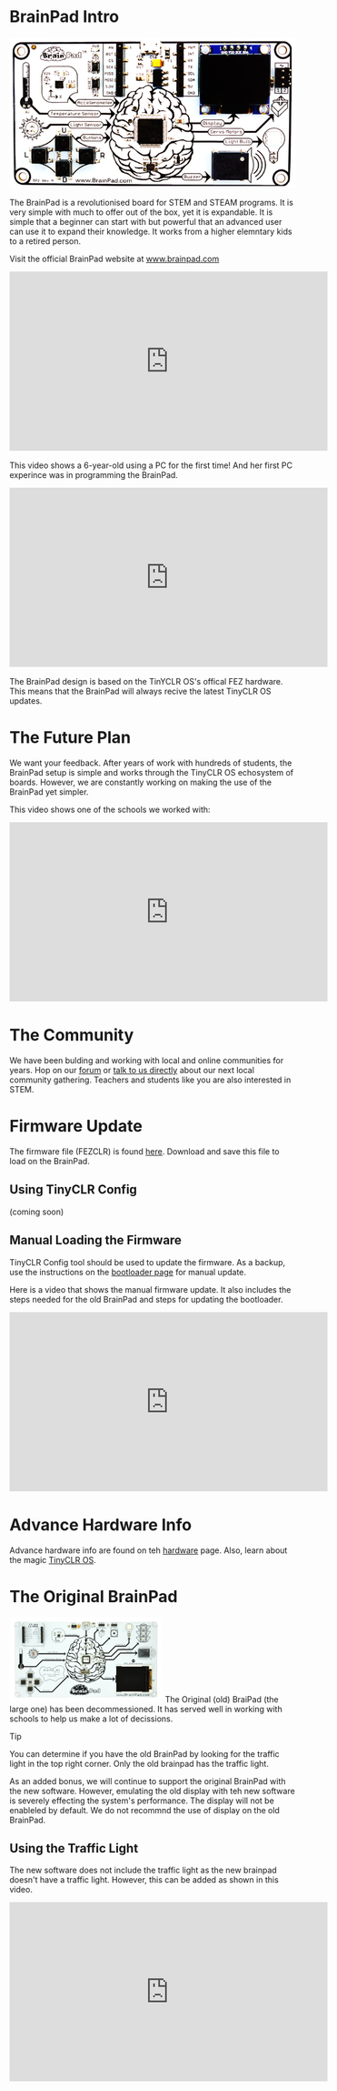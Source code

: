 # BrainPad Intro
![BrainPad](../hardware/products/images/brainpad.png) 

The BrainPad is a revolutionised board for STEM and STEAM programs. It is very simple with much to offer out of the box, yet it is expandable. It is simple that a beginner can start with but powerful that an advanced user can use it to expand their knowledge. It works from a higher elemntary kids to a retired person.

Visit the official BrainPad website at www.brainpad.com

<iframe width="560" height="315" src="https://www.youtube.com/embed/EKK_CfSFAHc" frameborder="0" allowfullscreen></iframe>

This video shows a 6-year-old using a PC for the first time! And her first PC experince was in programming the BrainPad.

<iframe width="560" height="315" src="https://www.youtube.com/embed/vCylsiJp4U8" frameborder="0" allowfullscreen></iframe>

The BrainPad design is based on the TinYCLR OS's offical FEZ hardware. This means that the BrainPad will always recive the latest TinyCLR OS updates.

# The Future Plan
We want your feedback. After years of work with hundreds of students, the BrainPad setup is simple and works through the TinyCLR OS echosystem of boards. However, we are constantly working on making the use of the BrainPad yet simpler.

This video shows one of the schools we worked with:

<iframe width="560" height="315" src="https://www.youtube.com/embed/U8yOwRuEiKE" frameborder="0" allowfullscreen></iframe>

# The Community
We have been bulding and working with local and online communities for years. Hop on our [forum](https://forums.ghielectronics.com/c/brainpad) or [talk to us directly](http://brainpad.com/contact-us/) about our next local community gathering. Teachers and students like you are also interested in STEM.

# Firmware Update
The firmware file (FEZCLR) is found [here](https://ghistorage.blob.core.windows.net/downloads/TinyCLR/Firmware/FEZCLR/FEZCLR%20Firmware.0.5.0.glb). Download and save this file to load on the BrainPad.

## Using TinyCLR Config
(coming soon)

## Manual Loading the Firmware
TinyCLR Config tool should be used to update the firmware. As a backup, use the instructions on the [bootloader page](../hardware/loaders/bootloader.md) for manual update.

Here is a video that shows the manual firmware update. It also includes the steps needed for the old BrainPad and steps for updating the bootloader.

<iframe width="560" height="315" src="https://www.youtube.com/embed/dLlGMwuNZcc" frameborder="0" allowfullscreen></iframe>

# Advance Hardware Info
Advance hardware info are found on teh [hardware](../hardware/products/brainpad.md) page. Also, learn about the magic [TinyCLR OS](../tinyclr/intro.md). 

# The Original BrainPad
![BrainPad](../hardware/products/images/original-brainpad.jpg) 
The Original (old) BraiPad (the large one) has been decommessioned. It has served well in working with schools to help us make a lot of decissions. 

> [!Tip]
> You can determine if you have the old BrainPad by looking for the traffic light in the top right corner. Only the old brainpad has the traffic light.

As an added bonus, we will continue to support the original BrainPad with the new software. However, emulating the old display with teh new software is severely effecting the system's performance. The display will not be enableled by default. We do not recommnd the use of display on the old BrainPad.

## Using the Traffic Light
The new software does not include the traffic light as the new brainpad doesn't have a traffic light. However, this can be added as shown in this video.

<iframe width="560" height="315" src="https://www.youtube.com/embed/Od7bU2rR5Vg" frameborder="0" allowfullscreen></iframe>

